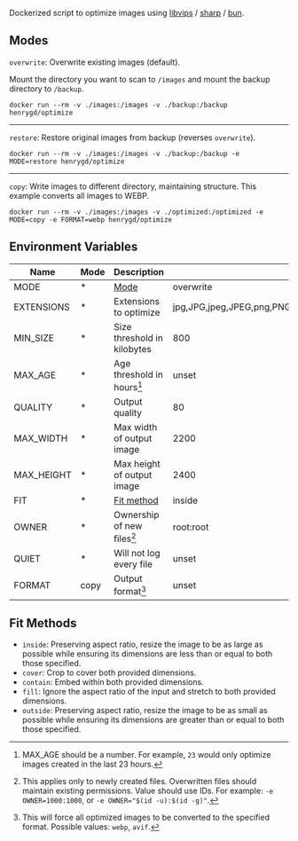 Dockerized script to optimize images using [libvips](https://github.com/libvips/libvips) / [sharp](https://github.com/lovell/sharp) / [bun](https://bun.sh).

## Modes

`overwrite`: Overwrite existing images (default).

Mount the directory you want to scan to `/images` and mount the backup directory to `/backup`.

```
docker run --rm -v ./images:/images -v ./backup:/backup henrygd/optimize
```

---

`restore`: Restore original images from backup (reverses `overwrite`).

```
docker run --rm -v ./images:/images -v ./backup:/backup -e MODE=restore henrygd/optimize
```

---

`copy`: Write images to different directory, maintaining structure. This example converts all images to WEBP.

```
docker run --rm -v ./images:/images -v ./optimized:/optimized -e MODE=copy -e FORMAT=webp henrygd/optimize
```

## Environment Variables

| Name       | Mode | Description                 | Default                                                       |
| ---------- | ---- | --------------------------- | ------------------------------------------------------------- |
| MODE       | \*   | [Mode](#modes)              | overwrite                                                     |
| EXTENSIONS | \*   | Extensions to optimize      | jpg,JPG,jpeg,JPEG,png,PNG,gif,GIF,webp,WEBP,tif,TIF,tiff,TIFF |
| MIN_SIZE   | \*   | Size threshold in kilobytes | 800                                                           |
| MAX_AGE    | \*   | Age threshold in hours[^1]  | unset                                                         |
| QUALITY    | \*   | Output quality              | 80                                                            |
| MAX_WIDTH  | \*   | Max width of output image   | 2200                                                          |
| MAX_HEIGHT | \*   | Max height of output image  | 2400                                                          |
| FIT        | \*   | [Fit method](#fit-methods)  | inside                                                        |
| OWNER      | \*   | Ownership of new files[^2]  | root:root                                                     |
| QUIET      | \*   | Will not log every file     | unset                                                         |
| FORMAT     | copy | Output format[^3]           | unset                                                         |

## Fit Methods

- `inside`: Preserving aspect ratio, resize the image to be as large as possible while ensuring its dimensions are less than or equal to both those specified.
- `cover`: Crop to cover both provided dimensions.
- `contain`: Embed within both provided dimensions.
- `fill`: Ignore the aspect ratio of the input and stretch to both provided dimensions.
- `outside`: Preserving aspect ratio, resize the image to be as small as possible while ensuring its dimensions are greater than or equal to both those specified.

[^1]: MAX_AGE should be a number. For example, `23` would only optimize images created in the last 23 hours.
[^2]: This applies only to newly created files. Overwritten files should maintain existing permissions. Value should use IDs. For example: `-e OWNER=1000:1000`, or `-e OWNER="$(id -u):$(id -g)"`.
[^3]: This will force all optimized images to be converted to the specified format. Possible values: `webp`, `avif`.
